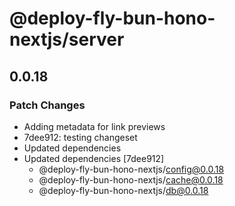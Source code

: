 # @deploy-fly-bun-hono-nextjs/server

## 0.0.18

### Patch Changes

- Adding metadata for link previews
- 7dee912: testing changeset
- Updated dependencies
- Updated dependencies [7dee912]
  - @deploy-fly-bun-hono-nextjs/config@0.0.18
  - @deploy-fly-bun-hono-nextjs/cache@0.0.18
  - @deploy-fly-bun-hono-nextjs/db@0.0.18
